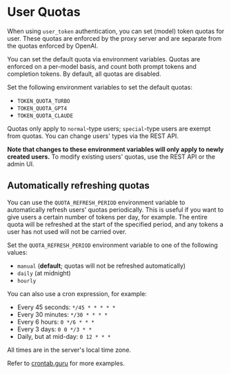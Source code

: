 # User Quotas

When using `user_token` authentication, you can set (model) token quotas for user.  These quotas are enforced by the proxy server and are separate from the quotas enforced by OpenAI.

You can set the default quota via environment variables. Quotas are enforced on a per-model basis, and count both prompt tokens and completion tokens. By default, all quotas are disabled.

Set the following environment variables to set the default quotas:
- `TOKEN_QUOTA_TURBO`
- `TOKEN_QUOTA_GPT4`
- `TOKEN_QUOTA_CLAUDE`

Quotas only apply to `normal`-type users; `special`-type users are exempt from quotas. You can change users' types via the REST API.

**Note that changes to these environment variables will only apply to newly created users.**  To modify existing users' quotas, use the REST API or the admin UI.

## Automatically refreshing quotas

You can use the `QUOTA_REFRESH_PERIOD` environment variable to automatically refresh users' quotas periodically.  This is useful if you want to give users a certain number of tokens per day, for example. The entire quota will be refreshed at the start of the specified period, and any tokens a user has not used will not be carried over.

Set the `QUOTA_REFRESH_PERIOD` environment variable to one of the following values:
- `manual` (**default**; quotas will not be refreshed automatically)
- `daily` (at midnight)
- `hourly`

You can also use a cron expression, for example:
- Every 45 seconds: `*/45 * * * * *`
- Every 30 minutes: `*/30 * * * *`
- Every 6 hours: `0 */6 * * *`
- Every 3 days: `0 0 */3 * *`
- Daily, but at mid-day: `0 12 * * *`

All times are in the server's local time zone.

Refer to [crontab.guru](https://crontab.guru/) for more examples.
